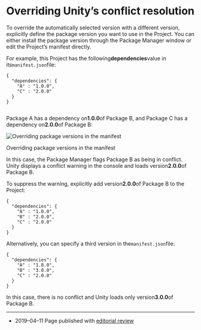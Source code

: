 # Overriding Unity’s conflict resolution

To override the automatically selected version with a different version, explicitly define the package version you want to use in the Project. You can either install the package version through the Package Manager window or edit the Project’s manifest directly.

For example, this Project has the following**dependencies**value in its`manifest.json`file:

```
{
  "dependencies": {
    "A" : "1.0.0",
    "C" : "2.0.0"
  }
}


```

Package A has a dependency on**1.0.0**of Package B, and Package C has a dependency on**2.0.0**of Package B:

![](https://docs.unity3d.com/2019.2/Documentation/uploads/Main/upm-conflicts-override.png "Overriding package versions in the manifest")

Overriding package versions in the manifest

In this case, the Package Manager flags Package B as being in conflict. Unity displays a conflict warning in the console and loads version**2.0.0**of Package B.

To suppress the warning, explicitly add version**2.0.0**of Package B to the Project:

```
{
  "dependencies": {
    "A" : "1.0.0",
    "B" : "2.0.0",
    "C" : "2.0.0"
  }
}

```

Alternatively, you can specify a third version in the`manifest.json`file:

```
{
  "dependencies": {
    "A" : "1.0.0",
    "B" : "3.0.0",
    "C" : "2.0.0"
  }
}

```

In this case, there is no conflict and Unity loads only version**3.0.0**of Package B.

---

* 2019–04–11 Page published with
  [editorial review](https://docs.unity3d.com/2019.2/Documentation/Manual/DocumentationEditorialReview.html)



